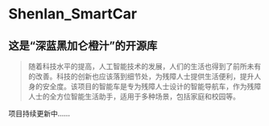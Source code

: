 # Shenlan_SmartCar

## 这是“深蓝黑加仑橙汁”的开源库

> 随着科技水平的提高，人工智能技术的发展，人们的生活也得到了前所未有的改善。科技的创新也应该落到细节处，为残障人士提供生活便利，提升人身的安全度。该项目的智能车是专为残障人士设计的智能导航车，作为残障人士的全方位智能生活助手，适用于多种场景，包括家庭和校园等。

项目持续更新中……
